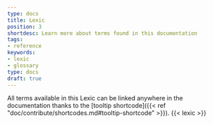 ```yaml
---
type: docs
title: Lexic
position: 3
shortdesc: Learn more about terms found in this documentation 
tags:
- reference
keywords:
- lexic
- glossary
type: docs
draft: true
---
```


All terms available in this Lexic can be linked anywhere in the documentation thanks to the [tooltip shortcode]({{< ref "doc/contribute/shortcodes.md#tooltip-shortcode" >}}).
{{< lexic >}}
